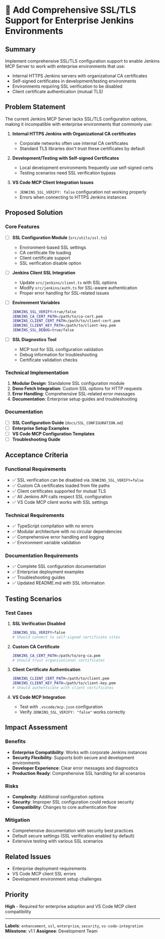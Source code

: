 # 🔐 Add Comprehensive SSL/TLS Support for Enterprise Jenkins Environments

## Summary
Implement comprehensive SSL/TLS configuration support to enable Jenkins MCP Server to work with enterprise environments that use:
- Internal HTTPS Jenkins servers with organizational CA certificates
- Self-signed certificates in development/testing environments
- Environments requiring SSL verification to be disabled
- Client certificate authentication (mutual TLS)

## Problem Statement
The current Jenkins MCP Server lacks SSL/TLS configuration options, making it incompatible with enterprise environments that commonly use:

1. **Internal HTTPS Jenkins with Organizational CA certificates**
   - Corporate networks often use internal CA certificates
   - Standard TLS libraries don't trust these certificates by default

2. **Development/Testing with Self-signed Certificates**
   - Local development environments frequently use self-signed certs
   - Testing scenarios need SSL verification bypass

3. **VS Code MCP Client Integration Issues**
   - `JENKINS_SSL_VERIFY: false` configuration not working properly
   - Errors when connecting to HTTPS Jenkins instances

## Proposed Solution

### Core Features
- [ ] **SSL Configuration Module** (`src/utils/ssl.ts`)
  - Environment-based SSL settings
  - CA certificate file loading
  - Client certificate support
  - SSL verification disable option

- [ ] **Jenkins Client SSL Integration**
  - Update `src/jenkins/client.ts` with SSL options
  - Modify `src/jenkins/auth.ts` for SSL-aware authentication
  - Proper error handling for SSL-related issues

- [ ] **Environment Variables**
  ```bash
  JENKINS_SSL_VERIFY=true/false
  JENKINS_CA_CERT_PATH=/path/to/ca-cert.pem
  JENKINS_CLIENT_CERT_PATH=/path/to/client-cert.pem
  JENKINS_CLIENT_KEY_PATH=/path/to/client-key.pem
  JENKINS_SSL_DEBUG=true/false
  ```

- [ ] **SSL Diagnostics Tool**
  - MCP tool for SSL configuration validation
  - Debug information for troubleshooting
  - Certificate validation checks

### Technical Implementation
1. **Modular Design**: Standalone SSL configuration module
2. **Deno Fetch Integration**: Custom SSL options for HTTP requests
3. **Error Handling**: Comprehensive SSL-related error messages
4. **Documentation**: Enterprise setup guides and troubleshooting

### Documentation
- [ ] **SSL Configuration Guide** (`docs/SSL_CONFIGURATION.md`)
- [ ] **Enterprise Setup Examples**
- [ ] **VS Code MCP Configuration Templates**
- [ ] **Troubleshooting Guide**

## Acceptance Criteria

### Functional Requirements
- ✅ SSL verification can be disabled via `JENKINS_SSL_VERIFY=false`
- ✅ Custom CA certificates loaded from file paths
- ✅ Client certificates supported for mutual TLS
- ✅ All Jenkins API calls respect SSL configuration
- ✅ VS Code MCP client works with SSL settings

### Technical Requirements
- ✅ TypeScript compilation with no errors
- ✅ Modular architecture with no circular dependencies
- ✅ Comprehensive error handling and logging
- ✅ Environment variable validation

### Documentation Requirements
- ✅ Complete SSL configuration documentation
- ✅ Enterprise deployment examples
- ✅ Troubleshooting guides
- ✅ Updated README.md with SSL information

## Testing Scenarios

### Test Cases
1. **SSL Verification Disabled**
   ```bash
   JENKINS_SSL_VERIFY=false
   # Should connect to self-signed certificate sites
   ```

2. **Custom CA Certificate**
   ```bash
   JENKINS_CA_CERT_PATH=/path/to/org-ca.pem
   # Should trust organizational certificates
   ```

3. **Client Certificate Authentication**
   ```bash
   JENKINS_CLIENT_CERT_PATH=/path/to/client.pem
   JENKINS_CLIENT_KEY_PATH=/path/to/client-key.pem
   # Should authenticate with client certificates
   ```

4. **VS Code MCP Integration**
   - Test with `.vscode/mcp.json` configuration
   - Verify `JENKINS_SSL_VERIFY: "false"` works correctly

## Impact Assessment

### Benefits
- **Enterprise Compatibility**: Works with corporate Jenkins instances
- **Security Flexibility**: Supports both secure and development environments
- **Developer Experience**: Clear error messages and diagnostics
- **Production Ready**: Comprehensive SSL handling for all scenarios

### Risks
- **Complexity**: Additional configuration options
- **Security**: Improper SSL configuration could reduce security
- **Compatibility**: Changes to core authentication flow

### Mitigation
- Comprehensive documentation with security best practices
- Default secure settings (SSL verification enabled by default)
- Extensive testing with various SSL scenarios

## Related Issues
- Enterprise deployment requirements
- VS Code MCP client SSL errors
- Development environment setup challenges

## Priority
**High** - Required for enterprise adoption and VS Code MCP client compatibility

---

**Labels**: `enhancement`, `ssl`, `enterprise`, `security`, `vs-code-integration`
**Milestone**: v1.1
**Assignee**: Development Team

